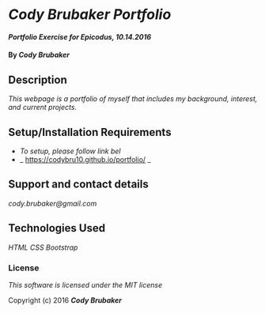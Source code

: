 # _Cody Brubaker Portfolio_

#### _Portfolio Exercise for Epicodus, 10.14.2016_

#### By _**Cody Brubaker**_

## Description

_This webpage is a portfolio of myself that includes my background, interest, and current projects._

## Setup/Installation Requirements

* _To setup, please follow link bel_
* _ https://codybru10.github.io/portfolio/ _

## Support and contact details

_cody.brubaker@gmail.com_

## Technologies Used

_HTML
CSS
Bootstrap_

### License

*_This software is licensed under the MIT license_*

Copyright (c) 2016 **_Cody Brubaker_**
